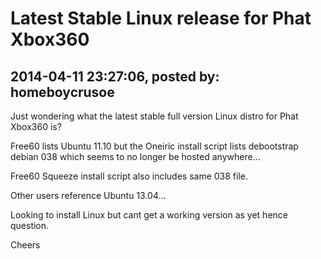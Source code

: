 # Latest Stable Linux release for Phat Xbox360

## 2014-04-11 23:27:06, posted by: homeboycrusoe

Just wondering what the latest stable full version Linux distro for Phat Xbox360 is?  
   
 Free60 lists Ubuntu 11.10 but the Oneiric install script lists debootstrap debian 038 which seems to no longer be hosted anywhere...  
   
 Free60 Squeeze install script also includes same 038 file.  
   
 Other users reference Ubuntu 13.04...  
   
 Looking to install Linux but cant get a working version as yet hence question.  
   
 Cheers